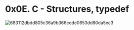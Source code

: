 # 0x0E. C - Structures, typedef
![683112dbdd805c36a9b366cede0653dd80da5ec3](https://user-images.githubusercontent.com/125459327/232525059-6134772f-7ac8-406d-a958-a562ef7a3fec.jpg)
